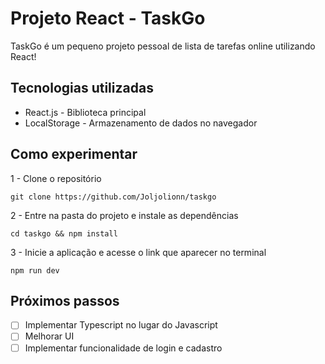 # Projeto React - TaskGo

TaskGo é um pequeno projeto pessoal de lista de tarefas online utilizando React!


## Tecnologias utilizadas

- React.js - Biblioteca principal
- LocalStorage - Armazenamento de dados no navegador


## Como experimentar

1 - Clone o repositório
```
git clone https://github.com/Joljolionn/taskgo
```

2 - Entre na pasta do projeto e instale as dependências
```
cd taskgo && npm install
```

3 - Inicie a aplicação e acesse o link que aparecer no terminal
```
npm run dev
```

## Próximos passos

- [ ] Implementar Typescript no lugar do Javascript
- [ ] Melhorar UI
- [ ] Implementar funcionalidade de login e cadastro
